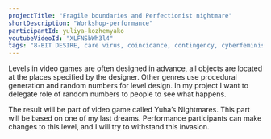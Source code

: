 ```yaml
---
projectTitle: "Fragile boundaries and Perfectionist nightmare"
shortDescription: "Workshop-performance"
participantId: yuliya-kozhemyako
youtubeVideoId: "XLFNSbWh3l4"
tags: "8-BIT DESIRE, care virus, coincidance, contingency, cyberfeminism, extensions, mother-machine, repetition, tongue and teeth of creativity"
---
```

Levels in video games are often designed in advance, all objects are located at the places specified by the designer. Other genres use procedural generation and random numbers for level design. In my project I want to delegate role of random numbers to people to see what happens.

The result will be part of video game called Yuha’s Nightmares. This part will be based on one of my last dreams. Рerformance participants can make changes to this level, and I will try to withstand this invasion.
